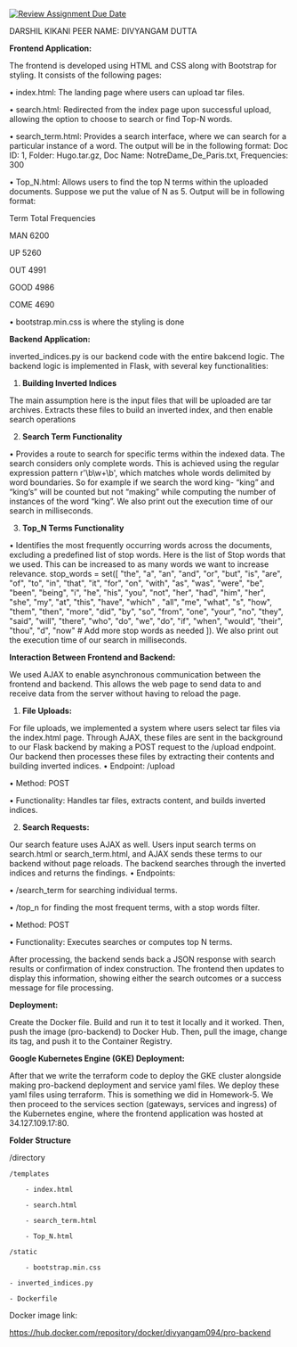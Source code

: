 [![Review Assignment Due Date](https://classroom.github.com/assets/deadline-readme-button-24ddc0f5d75046c5622901739e7c5dd533143b0c8e959d652212380cedb1ea36.svg)](https://classroom.github.com/a/i8Qc23u7)

DARSHIL KIKANI
PEER NAME: DIVYANGAM DUTTA

**Frontend Application:**

The frontend is developed using HTML and CSS along with Bootstrap for styling. It consists of the following pages:

•	index.html: The landing page where users can upload tar files.

•	search.html: Redirected from the index page upon successful upload, allowing the option to choose to search or find Top-N words.

•	search_term.html: Provides a search interface, where we can search for a particular instance of a word. The output will be in the following format: Doc ID: 1, Folder: Hugo.tar.gz, Doc Name: NotreDame_De_Paris.txt, Frequencies: 300

•	Top_N.html: Allows users to find the top N terms within the uploaded documents. Suppose we put the value of N as 5. Output will be in following format: 

Term Total Frequencies

MAN 6200

UP 5260

OUT 4991

GOOD 4986

COME 4690

•	bootstrap.min.css is where the styling is done


**Backend Application:**

inverted_indices.py is our backend code with the entire bakcend logic. The backend logic is implemented in Flask, with several key functionalities:

1) **Building Inverted Indices**

The main assumption here is the input files that will be uploaded are tar archives. Extracts these files to build an inverted index, and then enable search operations   

2) **Search Term Functionality**

•	Provides a route to search for specific terms within the indexed data. The search considers only complete words. This is achieved using the regular expression pattern r'\b\w+\b', which matches whole words delimited by word boundaries. So for example if we search the word king- “king” and “king’s” will be counted but not “making” while computing the number of instances of the word “king”. We also print out the execution time of our search in milliseconds.

3) **Top_N Terms Functionality**

•	Identifies the most frequently occurring words across the documents, excluding a predefined list of stop words.  Here is the list of Stop words that we used. This can be increased to as many words we want to increase relevance. stop_words = set([ "the", "a", "an", "and", "or", "but", "is", "are", "of", "to", "in", "that", "it", "for", "on", "with", "as", "was", "were", "be", "been", "being", "i", "he", "his", "you", "not", "her", "had", "him", "her", "she", "my", "at", "this", "have", "which" , "all", "me", "what", "s", "how", "them", "then", "more", "did", "by", "so", "from", "one", "your", "no", "they", "said", "will", "there", "who", "do", "we", "do", "if", "when", "would", "their", "thou", "d", "now" # Add more stop words as needed ]). We also print out the execution time of our search in milliseconds.

**Interaction Between Frontend and Backend:**

We used AJAX to enable asynchronous communication between the frontend and backend. This allows the web page to send data to and receive data from the server without having to reload the page.

1) **File Uploads:**

For file uploads, we implemented a system where users select tar files via the index.html page. Through AJAX, these files are sent in the background to our Flask backend by making a POST request to the /upload endpoint. Our backend then processes these files by extracting their contents and building inverted indices.
•	Endpoint: /upload

•	Method: POST

•	Functionality: Handles tar files, extracts content, and builds inverted indices.

2) **Search Requests:**

Our search feature uses AJAX as well. Users input search terms on search.html or search_term.html, and AJAX sends these terms to our backend without page reloads. The backend searches through the inverted indices and returns the findings.
•	Endpoints:

•	/search_term for searching individual terms.

•	/top_n for finding the most frequent terms, with a stop words filter.

•	Method: POST

•	Functionality: Executes searches or computes top N terms.

After processing, the backend sends back a JSON response with search results or confirmation of index construction. The frontend then updates to display this information, showing either the search outcomes or a success message for file processing.

**Deployment:**

Create the Docker file. Build and run it to test it locally and it worked. Then, push the image (pro-backend) to Docker Hub. Then, pull the image, change its tag, and push it to the Container Registry.

**Google Kubernetes Engine (GKE) Deployment:**

After that we write the terraform code to deploy the GKE cluster alongside making pro-backend deployment and service yaml files. We deploy these yaml files using terraform. This is something we did in Homework-5. We then proceed to the services section (gateways, services and ingress) of the Kubernetes engine, where the frontend application was hosted at 34.127.109.17:80.

**Folder Structure**

/directory

    /templates
    
        - index.html
        
        - search.html
        
        - search_term.html
        
        - Top_N.html
        
    /static
    
        - bootstrap.min.css
        
    - inverted_indices.py
    
    - Dockerfile
    
 
Docker image link:

https://hub.docker.com/repository/docker/divyangam094/pro-backend
